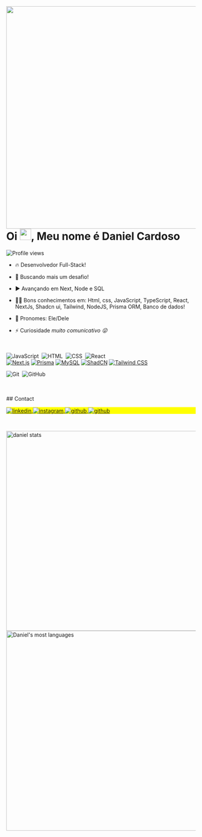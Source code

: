 <img align="right"  height="590em"   src="https://raw.githubusercontent.com/gist/Dandevcard/3c75accf19db2b901f000569ace93662/raw/70c4a6e77a8485ba746971c66f3344942011934c/githubcard2.svg"/>
<h1 align="left"> Oi <img src="https://raw.githubusercontent.com/kaueMarques/kaueMarques/master/hi.gif" height="30px">, Meu nome é Daniel Cardoso</h1>
<p align="left"> <img src="https://komarev.com/ghpvc/?username=dandevcard&color=yellow" alt="Profile views" /> </p>

- 🔥 Desenvolvedor Full-Stack!

- 🔭 Buscando mais um desafio!

- ▶️  Avançando em Next, Node e SQL

- 👨‍💻 Bons conhecimentos em: Html, css, JavaScript, TypeScript, React, NextJs, Shadcn ui, Tailwind, NodeJS, Prisma ORM, Banco de dados!

- 💬 Pronomes: Ele/Dele

- ⚡ Curiosidade *muito comunicativo 😜*

<br>

![JavaScript](https://img.shields.io/badge/-JavaScript-05122A?style=flat&logo=javascript)&nbsp;
![HTML](https://img.shields.io/badge/-HTML-05122A?style=flat&logo=HTML5)&nbsp;
![CSS](https://img.shields.io/badge/-CSS-05122A?style=flat&logo=CSS3&logoColor=1572B6)&nbsp;
![React](https://img.shields.io/badge/-React-05122A?style=flat&logo=react)&nbsp; <br>
[![Next.js](https://img.shields.io/badge/-Next.js-000000?style=flat&logo=next.js)](https://nextjs.org/)
[![Prisma](https://img.shields.io/badge/-Prisma-2D3748?style=flat&logo=prisma)](https://www.prisma.io/)
[![MySQL](https://img.shields.io/badge/-MySQL-00758F?style=flat&logo=mysql)](https://www.mysql.com/)
[![ShadCN](https://img.shields.io/badge/-ShadCN-111827?style=flat&logo=tailwindcss)](https://ui.shadcn.dev/)
[![Tailwind CSS](https://img.shields.io/badge/-TailwindCSS-06B6D4?style=flat&logo=tailwindcss)](https://tailwindcss.com/)

![Git](https://img.shields.io/badge/-Git-05122A?style=flat&logo=git)&nbsp;
![GitHub](https://img.shields.io/badge/-GitHub-05122A?style=flat&logo=github)&nbsp;

<br>
<br>
## Contact

<p align="left" style="background:yellow">
<a href="https://www.linkedin.com/in/daniel-cardoso-de-loiola-799a97300/" target="_blank">
  <img align="center" src="https://img.shields.io/badge/-daniel_kard-05122A?style=flat&logo=linkedin" alt="linkedin"/>
</a>
<a href="https://www.instagram.com/daniel_kard/" target="_blank">
 <img align="center" src="https://img.shields.io/badge/-daniel_kard-05122A?style=flat&logo=instagram" alt="instagram"/>
</a>
<a href="https://github.com/Dandevcard" target="_blank">
 <img align="center" src="https://img.shields.io/badge/-Dan_dev_card-05122A?style=flat&logo=github" alt="github"/>
</a>
  <a href="https://www.facebook.com/pablo.nuss/about" target="_blank">
 <img align="center" src="https://img.shields.io/badge/-Daniel_Cardoso-05122A?style=flat&logo=facebook" alt="github"/>
</a>
</p>
<br>

<p align="left">
<img width="530em" src="https://github-readme-stats.vercel.app/api?username=dandevcard&show_icons=true&theme=vision-friendly-dark" alt="daniel stats"/>
<img width="530em" src="https://github-readme-stats.vercel.app/api/top-langs/?username=dandevcard&layout=compact&theme=vision-friendly-dark" alt="Daniel's most languages"/>
</p>

<br>
<br>





















